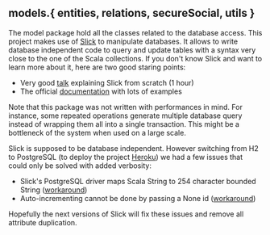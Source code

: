 models.{ entities, relations, secureSocial, utils }
---------------------------------------------------

The model package hold all the classes related to the database access. This
project makes use of [Slick][6] to manipulate databases. It allows to write
database independent code to query and update tables with a syntax very close
to the one of the Scala collections. If you don't know Slick and want to learn
more about it, here are two good staring points:
- Very good [talk][1] explaining Slick from scratch (1 hour)
- The official [documentation][2] with lots of examples

Note that this package was not written with performances in mind. For
instance, some repeated operations generate multiple database query instead of
wrapping them all into a single transaction. This might be a bottleneck of the
system when used on a large scale.

Slick is supposed to be database independent. However switching from H2 to
PostgreSQL (to deploy the project [Heroku][3]) we had a few issues that could
only be solved with added verbosity:
- Slick's PostgreSQL driver maps Scala String to 254 character bounded String
  ([workaround][4])
- Auto-incrementing cannot be done by passing a None id ([workaround][5])

Hopefully the next versions of Slick will fix these issues and remove all
attribute duplication.

[1]: https://www.youtube.com/watch?v=mJ_mnEwZMR0
[2]: http://slick.typesafe.com/doc/1.0.1/gettingstarted.html
[3]: https://www.heroku.com/
[4]: https://groups.google.com/forum/#!topic/scalaquery/6OgrKS8PrKE
[5]: http://stackoverflow.com/questions/13199198/using-auto-incrementing-fields-with-postgresql-and-slick
[6]: http://slick.typesafe.com/